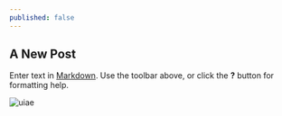 ```yaml
---
published: false
---
```


## A New Post

Enter text in [Markdown](http://daringfireball.net/projects/markdown/). Use the toolbar above, or click the **?** button for formatting help.

![uiae](/_posts/2014-03-06-163351_111x210_scrot.png)